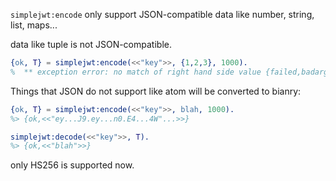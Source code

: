`simplejwt:encode` only support JSON-compatible data like number,
string, list, maps...

data like tuple is not JSON-compatible.

```erlang
{ok, T} = simplejwt:encode(<<"key">>, {1,2,3}, 1000).
%  ** exception error: no match of right hand side value {failed,badarg}
```

Things that JSON do not support like atom will be converted to bianry:

```erlang
{ok, T} = simplejwt:encode(<<"key">>, blah, 1000).
%> {ok,<<"ey...J9.ey...n0.E4...4W"...>>}

simplejwt:decode(<<"key">>, T).
%> {ok,<<"blah">>}
```

only HS256 is supported now.

